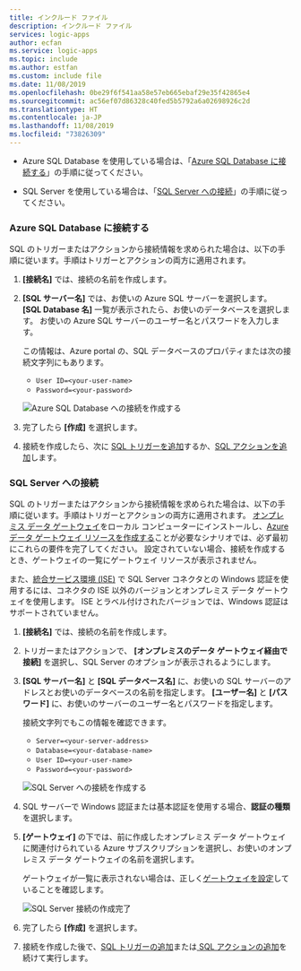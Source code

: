 ```yaml
---
title: インクルード ファイル
description: インクルード ファイル
services: logic-apps
author: ecfan
ms.service: logic-apps
ms.topic: include
ms.author: estfan
ms.custom: include file
ms.date: 11/08/2019
ms.openlocfilehash: 0be29f6f541aa58e57eb665ebaf29e35f42865e4
ms.sourcegitcommit: ac56ef07d86328c40fed5b5792a6a02698926c2d
ms.translationtype: HT
ms.contentlocale: ja-JP
ms.lasthandoff: 11/08/2019
ms.locfileid: "73826309"
---
```

* Azure SQL Database を使用している場合は、「[Azure SQL Database に接続する](#connect-azure-sql-db)」の手順に従ってください。

* SQL Server を使用している場合は、「[SQL Server への接続](#connect-sql-server)」の手順に従ってください。

<a name="connect-azure-sql-db"></a>

### <a name="connect-to-azure-sql-database"></a>Azure SQL Database に接続する

SQL のトリガーまたはアクションから接続情報を求められた場合は、以下の手順に従います。手順はトリガーとアクションの両方に適用されます。

1. **[接続名]** では、接続の名前を作成します。

1. **[SQL サーバー名]** では、お使いの Azure SQL サーバーを選択します。 **[SQL Database 名]** 一覧が表示されたら、お使いのデータベースを選択します。 お使いの Azure SQL サーバーのユーザー名とパスワードを入力します。

   この情報は、Azure portal の、SQL データベースのプロパティまたは次の接続文字列にもあります。

   * `User ID=<your-user-name>`
   * `Password=<your-password>`

   ![Azure SQL Database への接続を作成する](./media/connectors-create-api-sqlazure/azure-sql-database-create-connection.png)

1. 完了したら **[作成]** を選択します。

1. 接続を作成したら、次に [SQL トリガーを追加](#add-sql-trigger)するか、[SQL アクションを追加](#add-sql-action)します。

<a name="connect-sql-server"></a>

### <a name="connect-to-sql-server"></a>SQL Server への接続

SQL のトリガーまたはアクションから接続情報を求められた場合は、以下の手順に従います。手順はトリガーとアクションの両方に適用されます。 [オンプレミス データ ゲートウェイ](https://docs.microsoft.com/azure/logic-apps/logic-apps-gateway-install)をローカル コンピューターにインストールし、[Azure データ ゲートウェイ リソースを作成する](https://docs.microsoft.com/azure/logic-apps/logic-apps-gateway-connection)ことが必要なシナリオでは、必ず最初にこれらの要件を完了してください。 設定されていない場合、接続を作成するとき、ゲートウェイの一覧にゲートウェイ リソースが表示されません。

また、[統合サービス環境 (ISE)](https://docs.microsoft.com/azure/logic-apps/connect-virtual-network-vnet-isolated-environment-overview) で SQL Server コネクタとの Windows 認証を使用するには、コネクタの ISE 以外のバージョンとオンプレミス データ ゲートウェイを使用します。 ISE とラベル付けされたバージョンでは、Windows 認証はサポートされていません。

1. **[接続名]** では、接続の名前を作成します。

1. トリガーまたはアクションで、 **[オンプレミスのデータ ゲートウェイ経由で接続]** を選択し、SQL Server のオプションが表示されるようにします。

1. **[SQL サーバー名]** と **[SQL データベース名]** に、お使いの SQL サーバーのアドレスとお使いのデータベースの名前を指定します。 **[ユーザー名]** と **[パスワード]** に、お使いのサーバーのユーザー名とパスワードを指定します。

   接続文字列でもこの情報を確認できます。

   * `Server=<your-server-address>`
   * `Database=<your-database-name>`
   * `User ID=<your-user-name>`
   * `Password=<your-password>`

   ![SQL Server への接続を作成する](./media/connectors-create-api-sqlazure/sql-server-create-connection.png)

1. SQL サーバーで Windows 認証または基本認証を使用する場合、**認証の種類**を選択します。

1. **[ゲートウェイ]** の下では、前に作成したオンプレミス データ ゲートウェイに関連付けられている Azure サブスクリプションを選択し、お使いのオンプレミス データ ゲートウェイの名前を選択します。

   ゲートウェイが一覧に表示されない場合は、正しく[ゲートウェイを設定](https://docs.microsoft.com/azure/logic-apps/logic-apps-gateway-connection)していることを確認します。

   ![SQL Server 接続の作成完了](./media/connectors-create-api-sqlazure/sql-server-create-connection-complete.png)

1. 完了したら **[作成]** を選択します。

1. 接続を作成した後で、[SQL トリガーの追加](#add-sql-trigger)または[ SQL アクションの追加](#add-sql-action)を続けて実行します。
